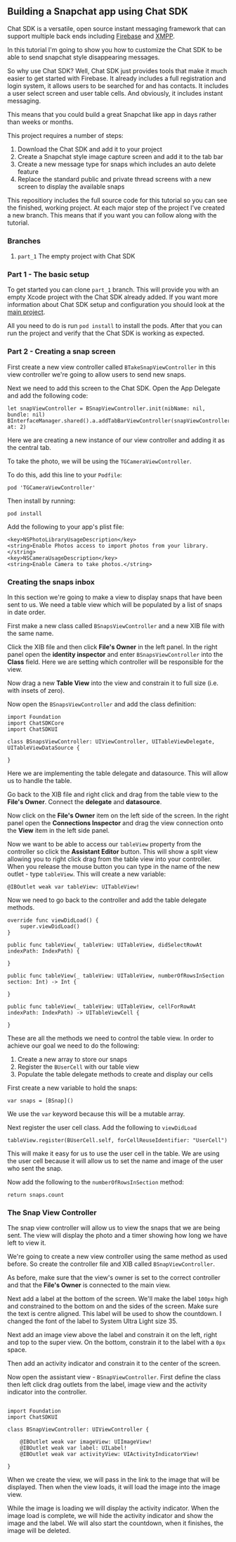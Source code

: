 ## Building a Snapchat app using Chat SDK

Chat SDK is a versatile, open source instant messaging framework that can support multiple back ends including [Firebase](https://github.com/chat-sdk/chat-sdk-ios) and [XMPP](https://chatsdk.co/downloads/xmpp-chat-sdk-for-ios/).

In this tutorial I'm going to show you how to customize the Chat SDK to be able to send snapchat style disappearing messages. 

So why use Chat SDK? Well, Chat SDK just provides tools that make it much easier to get started with Firebase. It already includes a full registration and login system, it allows users to be searched for and has contacts. It includes a user select screen and user table cells. And obviously, it includes instant messaging. 

This means that you could build a great Snapchat like app in days rather than weeks or months. 

This project requires a number of steps:

1. Download the Chat SDK and add it to your project
2. Create a Snapchat style image capture screen and add it to the tab bar
3. Create a new message type for snaps which includes an auto delete feature
4. Replace the standard public and private thread screens with a new screen to display the available snaps

This repositiory includes the full source code for this tutorial so you can see the finished, working project. At each major step of the project I've created a new branch. This means that if you want you can follow along with the tutorial. 

### Branches

1. `part_1` The empty project with Chat SDK
 

### Part 1 - The basic setup

To get started you can clone `part_1` branch. This will provide you with an empty Xcode project with the Chat SDK already added. If you want more information about Chat SDK setup and configuration you should look at the [main project](https://github.com/chat-sdk/chat-sdk-ios).

All you need to do is run `pod install` to install the pods. After that you can run the project and verify that the Chat SDK is working as expected. 

### Part 2 - Creating a snap screen

First create a new view controller called `BTakeSnapViewController` in this view controller we're going to allow users to send new snaps. 

Next we need to add this screen to the Chat SDK. Open the App Delegate and add the following code:

```
let snapViewController = BSnapViewController.init(nibName: nil, bundle: nil)
BInterfaceManager.shared().a.addTabBarViewController(snapViewController, at: 2)
```

Here we are creating a new instance of our view controller and adding it as the central tab. 

To take the photo, we will be using the `TGCameraViewController`.

To do this, add this line to your `Podfile`: 

```
pod 'TGCameraViewController'
```
 
Then install by running: 

```
pod install
```

Add the following to your app's plist file:

```
<key>NSPhotoLibraryUsageDescription</key>
<string>Enable Photos access to import photos from your library.</string>
<key>NSCameraUsageDescription</key>
<string>Enable Camera to take photos.</string>
```


### Creating the snaps inbox

In this section we're going to make a view to display snaps that have been sent to us. We need a table view which will be populated by a list of snaps in date order. 

First make a new class called `BSnapsViewController` and a new XIB file with the same name. 

Click the XIB file and then click **File's Owner** in the left panel. In the right panel open the **identity inspector** and enter `BSnapsViewController` into the **Class** field. Here we are setting which controller will be responsible for the view. 

Now drag a new **Table View** into the view and constrain it to full size (i.e. with insets of zero). 

Now open the `BSnapsViewController` and add the class definition:

```
import Foundation
import ChatSDKCore
import ChatSDKUI

class BSnapsViewController: UIViewController, UITableViewDelegate, UITableViewDataSource {
    
}
```

Here we are implementing the table delegate and datasource. This will allow us to handle the table. 

Go back to the XIB file and right click and drag from the table view to the **File's Owner**. Connect the **delegate** and **datasource**. 

Now click on the **File's Owner** item on the left side of the screen. In the right panel open the **Connections Inspector** and drag the view connection onto the **View** item in the left side panel. 

Now we want to be able to access our `tableView` property from the controller so click the **Assistant Editor** button. This will show a split view allowing you to right click drag from the table view into your controller. When you release the mouse button you can type in the name of the new outlet - type `tableView`. This will create a new variable:

```
@IBOutlet weak var tableView: UITableView!
```

Now we need to go back to the controller and add the table delegate methods. 

```
override func viewDidLoad() {
    super.viewDidLoad()
}
    
public func tableView(_ tableView: UITableView, didSelectRowAt indexPath: IndexPath) {

}

public func tableView(_ tableView: UITableView, numberOfRowsInSection section: Int) -> Int {

}

public func tableView(_ tableView: UITableView, cellForRowAt indexPath: IndexPath) -> UITableViewCell {
    
}
```

These are all the methods we need to control the table view. In order to achieve our goal we need to do the following:

1. Create a new array to store our snaps
2. Register the `BUserCell` with our table view
3. Populate the table delegate methods to create and display our cells

First create a new variable to hold the snaps:

```
var snaps = [BSnap]()
```

We use the `var` keyword because this will be a mutable array. 

Next register the user cell class. Add the following to `viewDidLoad`

```
tableView.register(BUserCell.self, forCellReuseIdentifier: "UserCell")
```

This will make it easy for us to use the user cell in the table. We are using the user cell because it will allow us to set the name and image of the user who sent the snap. 

Now add the following to the `numberOfRowsInSection` method:

```
return snaps.count
```

### The Snap View Controller

The snap view controller will allow us to view the snaps that we are being sent. The view will display the photo and a timer showing how long we have left to view it. 

We're going to create a new view controller using the same method as used before. So create the controller file and XIB called `BSnapViewController`.

As before, make sure that the view's owner is set to the correct controller and that the **File's Owner** is connected to the main view. 

Next add a label at the bottom of the screen. We'll make the label `100px` high and constrained to the bottom on and the sides of the screen. Make sure the text is centre aligned. This label will be used to show the countdown. I changed the font of the label to System Ultra Light size 35. 

Next add an image view above the label and constrain it on the left, right and top to the super view. On the bottom, constrain it to the label with a `0px` space. 

Then add an activity indicator and constrain it to the center of the screen. 

Now open the assistant view - `BSnapViewController`. First define the class then left click drag outlets from the label, image view and the activity indicator into the controller.  
```

import Foundation
import ChatSDKUI

class BSnapViewController: UIViewController {
    
    @IBOutlet weak var imageView: UIImageView!
    @IBOutlet weak var label: UILabel!
    @IBOutlet weak var activityView: UIActivityIndicatorView!
    
}
```

When we create the view, we will pass in the link to the image that will be displayed. Then when the view loads, it will load the image into the image view. 

While the image is loading we will display the activity indicator. When the image load is complete, we will hide the activity indicator and show the image and the label. We will also start the countdown, when it finishes, the image will be deleted. 















